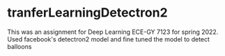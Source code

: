 # tranferLearningDetectron2
This was an assignment for Deep Learning ECE-GY 7123 for spring 2022.<br>
Used facebook's detectron2 model and fine tuned the model to detect balloons

